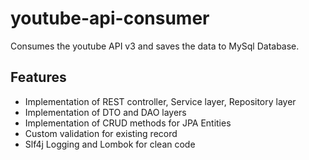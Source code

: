 # youtube-api-consumer

Consumes the youtube API v3 and saves the data to MySql Database.  

## Features

* Implementation of REST controller, Service layer, Repository layer
* Implementation of DTO and DAO layers
* Implementation of CRUD methods for JPA Entities 
* Custom validation for existing record
* Slf4j Logging and Lombok for clean code